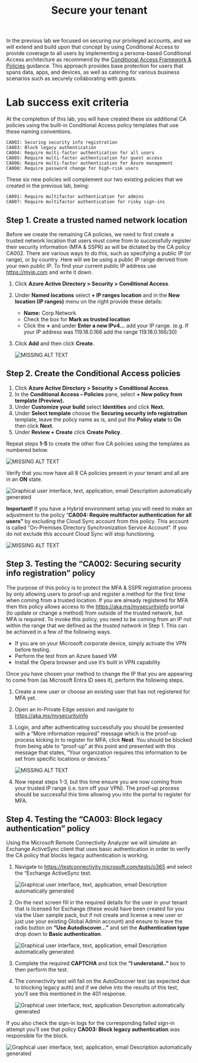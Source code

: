 ﻿---
id: securetenant
title: Secure your tenant 
sidebar_label: Secure Your Tenant
slug: /securetenant
---

In the previous lab we focused on securing our privileged accounts, and we will extend and build upon that concept by using Conditional Access to provide coverage to all users by implementing a persona-based Conditional Access architecture as recommend by the [Conditional Access Framework & Policies](https://learn.microsoft.com/azure/architecture/guide/security/conditional-access-framework) guidance. This approach provides base protection for users that spans data, apps, and devices, as well as catering for various business scenarios such as securely collaborating with guests.

# Lab success exit criteria

At the completion of this lab, you will have created these six additional CA policies using the built-in Conditional Access policy templates that use these naming conventions.

``CA002: Securing security info registration``   
``CA003: Block legacy authentication``  
``CA004: Require multi-factor authentication for all users``    
``CA005: Require multi-factor authentication for guest access``  
``CA006: Require multi-factor authentication for Azure management``   
``CA008: Require password change for high-risk users`` 

These six new policies will complement our two existing policies that we created in the previous lab, being:

``CA001: Require multifactor authentication for admins``   
``CA007: Require multifactor authentication for risky sign-ins``

## Step 1. Create a trusted named network location

Before we create the remaining CA policies, we need to first create a trusted network location that users must come from to successfully register their security information (MFA & SSPR) as will be dictated by the CA policy CA002. There are various ways to do this, such as specifying a public IP (or range), or by country. Here will we be using a public IP range derived from your own public IP. To find your current public IP address use <https://myip.com> and write it down.

1. Click **Azure Active Directory > Security > Conditional Access**.
1. Under **Named locations** select **+ IP ranges location** and in the **New location (IP ranges)** menu on the right provide these details:   
   - **Name:** Corp Network  
   - Check the box for **Mark as trusted location**  
   - Click the **+** and under **Enter a new IPv4…** add your IP range.
   (e.g. If your IP address was 119.18.0.166 add the range 119.18.0.166/30)   
1. Click **Add** and then click **Create**.

   ![MISSING ALT TEXT](img/securetenant.001.png)

## Step 2. Create the Conditional Access policies

1. Click **Azure Active Directory > Security > Conditional Access**.
1. In the **Conditional Access – Policies** pane, select **+ New policy from template (Preview).**
1. Under **Customize your build** select **Identities** and click **Next.**
1. Under **Select template** choose the **Securing security info registration** template, leave the policy name as is, and put the **Policy state** to **On** then click **Next**.
1. Under **Review + Create** click **Create Policy**.

Repeat steps **1-5** to create the other five CA policies using the templates as numbered below.

   ![MISSING ALT TEXT](img/securetenant.002.png)

Verify that you now have all 8 CA policies present in your tenant and all are in an **ON** state.

   ![Graphical user interface, text, application, email Description automatically generated](img/securetenant.003.png)

**Important!** If you have a Hybrid environment setup you will need to make an adjustment to the policy “**CA004: Require multifactor authentication** **for all users”** by excluding the Cloud Sync account from this policy. This account is called “On-Premises Directory Synchronization Service Account”. If you do not exclude this account Cloud Sync will stop functioning.

   ![MISSING ALT TEXT](img/securetenant.004.png)

## Step 3. Testing the “CA002: Securing security info registration” policy

The purpose of this policy is to protect the MFA & SSPR registration process by only allowing users to proof-up and register a method for the first time when coming from a trusted location. If you are already registered for MFA then this policy allows access to the <https://aka.ms/mysecurityinfo> portal (to update or change a method) from outside of the trusted network, but MFA is required. To invoke this policy, you need to be coming from an IP not within the range that we defined as the *trusted network* in Step 1. This can be achieved in a few of the following ways.

- If you are on your Microsoft corporate device, simply activate the VPN before testing.
- Perform the test from an Azure based VM
- Install the Opera browser and use it’s built in VPN capability

Once you have chosen your method to change the IP that you are appearing to come from (as Microsoft Entra ID sees it), perform the following steps.

1. Create a new user or choose an existing user that has not registered for MFA yet.
1. Open an In-Private Edge session and navigate to <https://aka.ms/mysecurityinfo>
1. Login, and after authenticating successfully you should be presented with a “More information required” message which is the proof-up process kicking in to register for MFA, click **Next**. You should be blocked from being able to “proof-up” at this point and presented with this message that states, “Your organization requires this information to be set from specific locations or devices.”

   ![MISSING ALT TEXT](img/securetenant.005.png)

1. Now repeat steps 1-3, but this time ensure you are now coming from your trusted IP range (i.e. turn off your VPN). The proof-up process should be successful this time allowing you into the portal to register for MFA.


## Step 4. Testing the “CA003: Block legacy authentication” policy
Using the Microsoft Remote Connectivity Analyzer we will simulate an Exchange ActiveSync client that uses basic authentication in order to verify the CA policy that blocks legacy authentication is working.

1. Navigate to <https://testconnectivity.microsoft.com/tests/o365> and select the “Exchange ActiveSync test.

   ![Graphical user interface, text, application, email Description automatically generated](img/securetenant.006.png)

1. On the next screen fill in the required details for the user in your tenant that is licensed for Exchange (these would have been created for you via the User sample pack, but if not create and license a new user or just use your existing Global Admin account) and ensure to leave the radio button on **“Use Autodiscover…”** and set the **Authentication type** drop down to **Basic authentication**.

   ![Graphical user interface, text, application, email Description automatically generated](img/securetenant.007.png)

1. Complete the required **CAPTCHA** and tick the **“I understand..”** box to then perform the test.

1. The connectivity test will fail on the AutoDiscover test (as expected due to blocking legacy auth) and if we delve into the results of this test, you’ll see this mentioned in the 401 response.

   ![Graphical user interface, text, application Description automatically generated](img/securetenant.008.png)

If you also check the sign-in logs for the corresponding failed sign-in attempt you’ll see that policy **CA003: Block legacy authentication** was responsible for the block.

   ![Graphical user interface, text, application, email Description automatically generated](img/securetenant.009.png)
